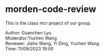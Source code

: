 # morden-code-review
This is the class mcr project of our group.

Author: Guanchen Lyu  
Moderator:Yuchen Wang  
Reviewer: Jiahe Wang, Yi Ding, Yuchen Wang  
Time: 11/09/2023 19:00  
